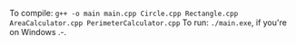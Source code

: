 To compile: `g++ -o main main.cpp Circle.cpp Rectangle.cpp AreaCalculator.cpp PerimeterCalculator.cpp`
To run: `./main.exe`, if you're on Windows .-.